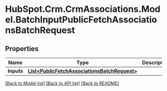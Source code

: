 # HubSpot.Crm.CrmAssociations.Model.BatchInputPublicFetchAssociationsBatchRequest

## Properties

Name | Type | Description | Notes
------------ | ------------- | ------------- | -------------
**Inputs** | [**List&lt;PublicFetchAssociationsBatchRequest&gt;**](PublicFetchAssociationsBatchRequest.md) |  | 

[[Back to Model list]](../README.md#documentation-for-models) [[Back to API list]](../README.md#documentation-for-api-endpoints) [[Back to README]](../README.md)

